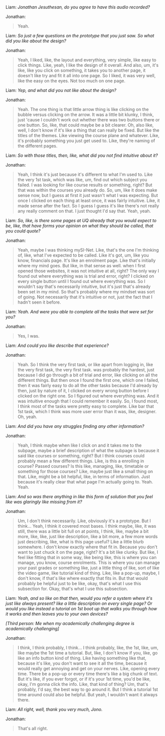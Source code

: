 Liam: *Jonathan Jesuthesan, do you agree to have this audio recorded?* 

Jonathan: 
>Yeah. 

Liam: *So just a few questions on the prototype that you just saw. So what did you like about the design?* 

Jonathan: 
>Yeah, I liked, like, the layout and everything, very simple, like easy to click things. Like, yeah, I like the design of it overall. And also, um, it's like, like you click on something, it takes you to another page, it doesn't like try and fit it all into one page. So I liked, it was very well, like the easy on the eyes. Not too much on one page. 

Liam: *Yep, and what did you not like about the design?* 

Jonathan: 
>Yeah. The one thing is that little arrow thing is like clicking on the bubble versus clicking on the arrow. It was a little bit klunky, I think, just 'cause I couldn't work out whether there was two buttons there or one button. So, like, that could maybe be a bit clearer. Oh, also like, well, I don't know if it's like a thing that can really be fixed. But like the titles of the themes. Like viewing the course plane and whatever. Like, it's probably something you just get used to. Like, they're naming of the different pages. 

Liam: *So with those titles, then, like, what did you not find intuitive about it?* 

Jonathan: 
>Yeah, I think it's just because it's different to what I'm used to. Like the very 1st task, which was like, um, find out which subject you failed. I was looking for like course results or something, right? But that was within the courses you already do. So, um, like it does make sense now, but I guess at first it just wasn't what I was expecting. But once I clicked on each thing at least once, it was fairly intuitive. Like, it made sense after the fact. So I guess I guess it's like there's not really any really comment on that. I just thought I'd say that. Yeah, yeah. 

Liam: *So, like, is there some pages at UQ already that you would expect to be, like, that have forms your opinion on what they should be called, that you could quote?* 

Jonathan: 
>Yeah, maybe I was thinking mySI-Net. Like, that's the one I'm thinking of, like, what I've expected to be called. Like it's got, um, like you know, financials page. It's like an enrolment page. Like that's initially where my mind goes. But like, in that sense as well. when I first opened those websites, it was not intuitive at all, right? The only way I found out where everything was is trial and error, right? I clicked on every single button until I found out where everything was. So I wouldn't say that's necessarily intuitive, but it's just that's already been set in my mind. So that's probably where my mindset was sort of going. Not necessarily that it's intuitive or not, just the fact that I hadn't seen it before. 

Liam: *Yeah. And were you able to complete all the tasks that were set for you?* 

Jonathan: 
>Yes, I was. 

Liam: *And could you like describe that experience?* 

Jonathan: 
>Yeah. So I think the very first task, or like apart from logging in, like the very first task, the very first task. was probably the hardest, just because I did go through a bit of trial and error, like clicking on all the different things. But then once I found the first one, which one I failed, then it was fairly easy to do all the other tasks because I'd already by then, just by nature of it, I clicked on every wrong button before I clicked on the right one. So I figured out where everything was. And it was intuitive enough that I could remember it easily. So, I found most, I think most of the tasks were pretty easy to complete. Like bar that 1st task, which I think was more user error than it was, like, designer. Oh, yeah. 

Liam: *And did you have any struggles finding any other information?* 

Jonathan: 
>Yeah, I think maybe when like I click on and it takes me to the subpage, maybe a brief description of what the subpage is because it said like courses or something, right? But I think courses could probably mean a few different things. Like, is this a enrolling in course? Passed courses? Is this like, managing, like, timetable or something for those courses? Like, maybe just like a small thing on that. Like, might be a bit helpful, like, in terms of information. Just because it's really clear that what page I'm actually going to. Yeah. Yeah. 

Liam: *And so was there anything in like this form of solution that you feel like was glaringly like missing from it?* 

Jonathan: 
>Um, I don't think necessarily. Like, obviously it's a prototype. But I think... Yeah, I think it covered most bases. I think maybe, like, it was still, there was a little bit full on at points, I think, like, maybe a bit more, like, like, just like description, like a bit more, a few more words just describing, like, what is this page useful? Like a little blurb somewhere. I don't know exactly where that fit in. Because you don't want to just chuck it on the page, right? It's a bit like clunky. But like, I feel like fitting that in some way, like being like, this is where you can manage, you know, course enrolments. This is where you can manage your past grades or something like, just a little thing of like, sort of like the video game, like tutorial kind of thing. Like, like a pop-up, maybe, I don't know, if that's like where exactly that fits in. But that would probably be helpful just to be like, okay, that's what I use this subsection for. Okay, that's what I use this subsection. 

Liam: *Yeah, and so like on that then, would you refer a system where it's just like always present? like a little description on every single page? Or would you like instead a tutorial on 1st boot up that walks you through how it works and then leaves you to your own devices?* 

*[Third person: Me when my academically challenging degree is academically challenging]* 

Jonathan: 
>I think, I think probably, I think... I think probably, like, the 1st, like, um, like maybe the 1st time a tutorial. But, like, I don't know if you, like, go like an info button kind of thing. Like having something like that, because it's like, you don't want to see it all the time, because it would really get annoying and get on your nerves. Like, opening every time. There be a pop-up or every time there's like a big chunk of text. But it's like, if you ever forgot, or if it's your 1st time, you'd be like, okay, I'm gonna click the info. Like, that kind of thing? Um, that's probably, I'd say, the best way to go around it. But I think a tutorial 1st time around could also be helpful. But yeah, I wouldn't want it always there. 

Liam: *All right, well, thank you very much, Jono.* 

Jonathan: 
>That's all right.